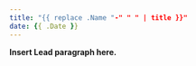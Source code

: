 ```yaml
---
title: "{{ replace .Name "-" " " | title }}"
date: {{ .Date }}
---
```


**Insert Lead paragraph here.**
